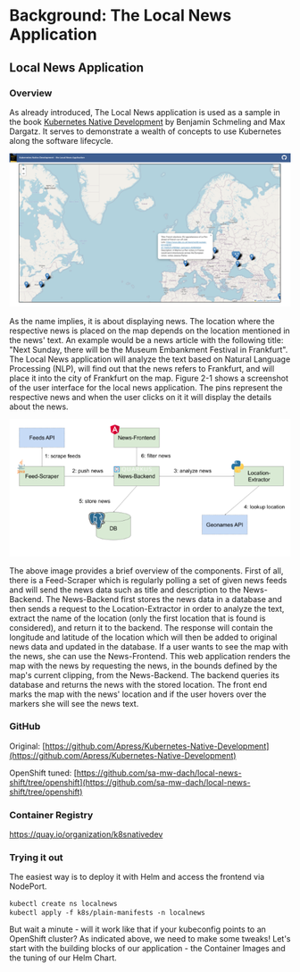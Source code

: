 # Background: The Local News Application



## Local News Application

### Overview

As already introduced, The Local News application is used as a sample in the book [Kubernetes Native Development](https://www.amazon.de/Kubernetes-Native-Development-Develop-Applications/dp/1484279417) by Benjamin Schmeling and Max Dargatz. It serves to demonstrate a wealth of concepts to use Kubernetes along the software lifecycle.&#x20;

![](<.gitbook/assets/image (1) (1) (1).png>)

As the name implies, it is about displaying news. The location where the respective news is placed on the map depends on the location mentioned in the news' text. An example would be a news article with the following title: "Next Sunday, there will be the Museum Embankment Festival in Frankfurt". The Local News application will analyze the text based on Natural Language Processing (NLP), will find out that the news refers to Frankfurt, and will place it into the city of Frankfurt on the map. Figure 2-1 shows a screenshot of the user interface for the local news application. The pins represent the respective news and when the user clicks on it it will display the details about the news.

![](<.gitbook/assets/image (1) (1) (1) (1).png>)

The above image provides a brief overview of the components. First of all, there is a Feed-Scraper which is regularly polling a set of given news feeds and will send the news data such as title and description to the News-Backend. The News-Backend first stores the news data in a database and then sends a request to the Location-Extractor in order to analyze the text, extract the name of the location (only the first location that is found is considered), and return it to the backend. The response will contain the longitude and latitude of the location which will then be added to original news data and updated in the database. If a user wants to see the map with the news, she can use the News-Frontend. This web application renders the map with the news by requesting the news, in the bounds defined by the map's current clipping, from the News-Backend. The backend queries its database and returns the news with the stored location. The front end marks the map with the news' location and if the user hovers over the markers she will see the news text.

### GitHub

Original: [https://github.com/Apress/Kubernetes-Native-Development](https://github.com/Apress/Kubernetes-Native-Development)

OpenShift tuned: [https://github.com/sa-mw-dach/local-news-shift/tree/openshift](https://github.com/sa-mw-dach/local-news-shift/tree/openshift)

### Container Registry

https://quay.io/organization/k8snativedev

### Trying it out

The easiest way is to deploy it with Helm and access the frontend via NodePort.

```
kubectl create ns localnews
kubectl apply -f k8s/plain-manifests -n localnews
```

But wait a minute - will it work like that if your kubeconfig points to an OpenShift cluster? As indicated above, we need to make some tweaks! Let's start with the building blocks of our application - the Container Images and the tuning of our Helm Chart.&#x20;
